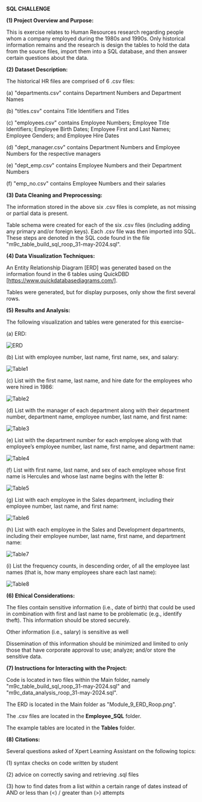 **SQL CHALLENGE**


**(1) Project Overview and Purpose:**

This is exercise relates to Human Resources research regarding people whom a company employed during the 1980s and 1990s. Only historical information remains and the research is design the tables to hold the data from the source files, import them into a SQL database, and then answer certain questions about the data.


**(2) Dataset Description:**

The historical HR files are comprised of 6 .csv files:


(a) "departments.csv" contains Department Numbers and Department Names


(b) "titles.csv" contains Title Identifiers and Titles


(c) "employees.csv" contains Employee Numbers; Employee Title Identifiers; Employee Birth Dates; Employee First and Last Names; Employee Genders; and Employee Hire Dates


(d) "dept_manager.csv" contains Department Numbers and Employee Numbers for the respective managers


(e) "dept_emp.csv" contains Employee Numbers and their Department Numbers


(f) "emp_no.csv" contains Employee Numbers and their salaries


**(3) Data Cleaning and Preprocessing:**

The information stored in the above six .csv files is complete, as not missing or partial data is present.

Table schema were created for each of the six .csv files (including adding any primary and/or foreign keys). Each .csv file was then imported into SQL. These steps are denoted in the SQL code found in the file "m9c_table_build_sql_roop_31-may-2024.sql".


**(4) Data Visualization Techniques:**


An Entity Relationship Diagram [ERD] was generated based on the information found in the 6 tables using QuickDBD [https://www.quickdatabasediagrams.com/].

Tables were generated, but for display purposes, only show the first several rows.


**(5) Results and Analysis:**

The following visualization and tables were generated for this exercise-


(a) ERD:

![ERD](Module_9_ERD_Roop.png)


(b) List with employee number, last name, first name, sex, and salary:

![Table1](Tables/1_empno_lastname_firstname_sex_salary.png)


(c) List with the first name, last name, and hire date for the employees who were hired in 1986:

![Table2](Tables/2_firstname_lastname_hiredate_1986.png)


(d) List with the manager of each department along with their department number, department name, employee number, last name, and first name:

![Table3](Tables/3_manager_deptno_deptname_empno_lastname_firstname.png)


(e) List with the department number for each employee along with that employee’s employee number, last name, first name, and department name:

![Table4](Tables/4_empno_firstname_lastname_deptname_deptno.png)


(f) List with first name, last name, and sex of each employee whose first name is Hercules and whose last name begins with the letter B:

![Table5](Tables/5_full.png)


(g) List with each employee in the Sales department, including their employee number, last name, and first name:

![Table6](Tables/6_empno_firstname_lastname_deptname.png)


(h) List with each employee in the Sales and Development departments, including their employee number, last name, first name, and department name:

![Table7](Tables/7_empno_firstname_lastname_deptname.png)


(i) List the frequency counts, in descending order, of all the employee last names (that is, how many employees share each last name):

![Table8](Tables/8_lastname_firstname.png)


**(6) Ethical Considerations:**

The files contain sensitive information (i.e., date of birth) that could be used in combination with first and last name to be problematic (e.g., identify theft). This information should be stored securely.

Other information (i.e., salary) is sensitive as well

Dissemination of this information should be minimized and limited to only those that have corporate approval to use; analyze; and/or store the sensitive data.


**(7) Instructions for Interacting with the Project:**

Code is located in two files within the Main folder, namely "m9c_table_build_sql_roop_31-may-2024.sql" and "m9c_data_analysis_roop_31-may-2024.sql".

The ERD is located in the Main folder as "Module_9_ERD_Roop.png".

The .csv files are located in the **Employee_SQL** folder.

The example tables are located in the **Tables** folder.


**(8) Citations:**

Several questions asked of Xpert Learning Assistant on the following topics:


(1) syntax checks on code written by student


(2) advice on correctly saving and retrieving .sql files


(3) how to find dates from a list within a certain range of dates instead of AND or less than (<) / greater than (>) attempts
